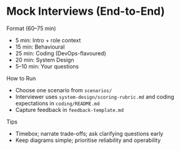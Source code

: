 # Mock Interviews (End-to-End)

Format (60–75 min)

- 5 min: Intro + role context
- 15 min: Behavioural
- 25 min: Coding (DevOps-flavoured)
- 20 min: System Design
- 5–10 min: Your questions

How to Run

- Choose one scenario from `scenarios/`
- Interviewer uses `system-design/scoring-rubric.md` and coding expectations in `coding/README.md`
- Capture feedback in `feedback-template.md`

Tips

- Timebox; narrate trade-offs; ask clarifying questions early
- Keep diagrams simple; prioritise reliability and operability
